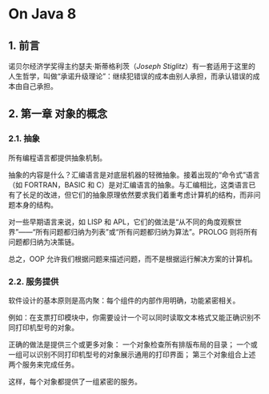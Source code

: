 # On Java 8

## 1. 前言

诺贝尔经济学奖得主约瑟夫·斯蒂格利茨（*Joseph Stiglitz*）有一套适用于这里的人生哲学，叫做“承诺升级理论”：继续犯错误的成本由别人承担，而承认错误的成本由自己承担。

## 2. 第一章 对象的概念

### 2.1.  抽象

所有编程语言都提供抽象机制。

抽象的内容是什么？汇编语言是对底层机器的轻微抽象。接着出现的“命令式”语言（如 FORTRAN，BASIC 和 C）是对汇编语言的抽象。与汇编相比，这类语言已有了长足的改进，但它们的抽象原理依然要求我们着重考虑计算机的结构，而非问题本身的结构。

对一些早期语言来说，如 LISP 和 APL，它们的做法是“从不同的角度观察世界”——“所有问题都归纳为列表”或“所有问题都归纳为算法”。PROLOG 则将所有 问题都归纳为决策链。

总之，OOP 允许我们根据问题来描述问题，而不是根据运行解决方案的计算机。

### 2.2.  服务提供

软件设计的基本原则是高内聚：每个组件的内部作用明确，功能紧密相关。

例如：在支票打印模块中，你需要设计一个可以同时读取文本格式又能正确识别不同打印机型号的对象。

正确的做法是提供三个或更多对象：
一个对象检查所有排版布局的目录；
一个或一组可以识别不同打印机型号的对象展示通用的打印界面；
第三个对象组合上述两个服务来完成任务。

这样，每个对象都提供了一组紧密的服务。
